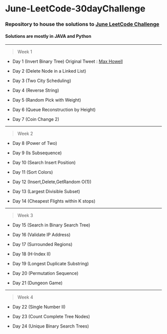 # June-LeetCode-30dayChallenge

### Repository to house the solutions to [June LeetCode Challenge](https://leetcode.com/explore/challenge/card/june-leetcoding-challenge/)
#### Solutions are mostly in JAVA and Python

***
> Week 1

- Day 1 (Invert Binary Tree) Original Tweet : [Max Howell](https://twitter.com/mxcl/status/608682016205344768)

- Day 2 (Delete Node in a Linked List)

- Day 3 (Two City Scheduling)

- Day 4 (Reverse String)

- Day 5 (Random Pick with Weight)

- Day 6 (Queue Reconstruction by Height)

- Day 7 (Coin Change 2)

***
> Week 2

- Day 8 (Power of Two)

- Day 9 (Is Subsequence)

- Day 10 (Search Insert Position)

- Day 11 (Sort Colors)

- Day 12 (Insert,Delete,GetRandom O(1))

- Day 13 (Largest Divisible Subset)

- Day 14 (Cheapest Flights within K stops)

***
> Week 3

- Day 15 (Search in Binary Search Tree)

- Day 16 (Validate IP Address)

- Day 17 (Surrounded Regions)

- Day 18 (H-Index II)

- Day 19 (Longest Duplicate Substring)

- Day 20 (Permutation Sequence)

- Day 21 (Dungeon Game)

***
> Week 4

- Day 22 (Single Number II)

- Day 23 (Count Complete Tree Nodes)

- Day 24 (Unique Binary Search Trees)
